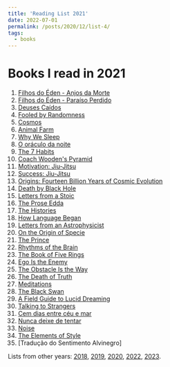 ```yaml
---
title: 'Reading List 2021'
date: 2022-07-01
permalink: /posts/2020/12/list-4/
tags:
  - books
---
```


Books I read in 2021
======

1. [Filhos do Éden - Anjos da Morte][1]
2. [Filhos do Éden - Paraíso Perdido][2]
3. [Deuses Caídos][3]
4. [Fooled by Randomness][4]
5. [Cosmos][5]
6. [Animal Farm][6]
7. [Why We Sleep][7]
8. [O oráculo da noite][8]
9. [The 7 Habits][9]
10. [Coach Wooden's Pyramid][10]
11. [Motivation: Jiu-Jitsu][11]
12. [Success: Jiu-Jitsu][12]
13. [Origins: Fourteen Billion Years of Cosmic Evolution][13]
14. [Death by Black Hole][14]
15. [Letters from a Stoic][15]
16. [The Prose Edda][16]
17. [The Histories][17]
18. [How Language Began][18]
19. [Letters from an Astrophysicist][19]
20. [On the Origin of Specie][20]
21. [The Prince][21]
22. [Rhythms of the Brain][22]
23. [The Book of Five Rings][23]
24. [Ego Is the Enemy][24]
25. [The Obstacle Is the Way][25]
26. [The Death of Truth][26]
27. [Meditations][27]
28. [The Black Swan][28]
29. [A Field Guide to Lucid Dreaming][29]
30. [Talking to Strangers][30]
31. [Cem dias entre céu e mar][31]
32. [Nunca deixe de tentar][32]
33. [Noise][33]
34. [The Elements of Style][34]
35. [Tradução do Sentimento Alvinegro]

Lists from other years: [2018][list1], [2019][list2], [2020][list3], [2022][list5], [2023][list6].

[1]:https://www.amazon.com/Anjos-Morte-Filhos-%C3%89den-Portuguese-ebook/dp/B00EAQUP6Y/ref=sr_1_1?crid=XV7A15NKYQ2H&keywords=Filhos+do+%C3%89den+-+Anjos+da+Morte&qid=1656707589&s=books&sprefix=filhos+do+%C3%A9den+-+anjos+da+morte%2Cstripbooks-intl-ship%2C321&sr=1-1
[2]:https://www.amazon.com/Para%C3%ADso-perdido-Filhos-%C3%89den-Portuguese-ebook/dp/B0187TP870/ref=sr_1_1?crid=NV8ZXXUELEEZ&keywords=Filhos+do+%C3%89den+-+Para%C3%ADso+Perdido&qid=1656707613&s=books&sprefix=filhos+do+%C3%A9den+-+para%C3%ADso+perdido%2Cstripbooks-intl-ship%2C132&sr=1-1
[3]:https://www.amazon.com/Deuses-ca%C3%ADdos-Portuguese-Gabriel-Tennyson-ebook/dp/B07CGC4LJ1/ref=sr_1_3?crid=36LHEFBSAAXOX&keywords=Deuses+Ca%C3%ADdos&qid=1656707626&s=books&sprefix=deuses+ca%C3%ADdos%2Cstripbooks-intl-ship%2C138&sr=1-3
[4]:https://www.amazon.com/Fooled-by-Randomness-audiobook/dp/B0012IZFRW/ref=sr_1_5?crid=2GDXZHN226XKB&keywords=taleb&qid=1656707652&s=books&sprefix=taleb%2Cstripbooks-intl-ship%2C168&sr=1-5
[5]:https://www.amazon.com/Cosmos-Carl-Sagan-audiobook/dp/B06XTYCPST/ref=sr_1_1?crid=12QAQS4GFG50Z&keywords=cosmos&qid=1656707685&s=audible&sprefix=cosmos%2Caudible%2C151&sr=1-1
[6]:https://www.amazon.com/Animal-Farm/dp/B095KSPNRS/ref=sr_1_1?crid=2X726BLD9UC4E&keywords=Animal+Farm&qid=1656707715&s=audible&sprefix=animal+farm%2Caudible%2C167&sr=1-1
[7]:https://www.amazon.com/Why-We-Sleep-Matthew-Walker-audiobook/dp/B0752XRB5F/ref=sr_1_1?crid=71P3RSK1ULGI&keywords=why+we+sleep&qid=1656707732&s=audible&sprefix=why+we+slee%2Caudible%2C160&sr=1-1
[8]:https://www.amazon.com/Or%C3%A1culo-Noite-Portuguese-Sidarta-Ribeiro/dp/9896655219/ref=sr_1_3?crid=27M41O3IH40AH&keywords=O+or%C3%A1culo+da+noite&qid=1656707762&s=audible&sprefix=o+or%C3%A1culo+da+noite%2Caudible%2C147&sr=1-3
[9]:https://www.amazon.com/Habits-Highly-Effective-People-Powerful/dp/B0006IU4C0/ref=sr_1_1?crid=NK78KF9JAD5O&keywords=The+7+Habits&qid=1656707909&sprefix=the+7+habits%2Caps%2C154&sr=8-1
[10]:https://www.amazon.com/Coach-Woodens-Pyramid-of-Success-audiobook/dp/B004260CH4/ref=sr_1_1?crid=2KGRZF1US7LMQ&keywords=Coach+Wooden%27s+Pyramid&qid=1656707935&s=audible&sprefix=coach+wooden%27s+pyramid%2Caudible%2C148&sr=1-1
[11]:https://www.amazon.com/Motivation-Stories-Success-Brazilian-Jiu-Jitsu/dp/B0778M7KQH/ref=sr_1_1?crid=YAN4JUY9JLSO&keywords=motivation+-+jiu-jitsu&qid=1656707955&s=audible&sprefix=motiviation+-+jiu-jitsu%2Caudible%2C146&sr=1-1
[12]:https://www.amazon.com/Success-Chuck-J-Rylant-Cindy-Cyr-audiobook/dp/B07T4J6K1Q/ref=sr_1_2?crid=1VYBJ2DPWKYWL&keywords=Success+-+Jiu-Jitsu&qid=1656708003&s=audible&sprefix=success+-+jiu-jitsu%2Caudible%2C151&sr=1-2
[13]:https://www.amazon.com/Origins-audiobook/dp/B00LV2F4K2/ref=sr_1_9?keywords=Neil+deGrasse+Tyson&qid=1656708084&s=audible&sr=1-9
[14]:https://www.amazon.com/Death-by-Black-Hole-audiobook/dp/B000OV13QU/ref=sr_1_14?keywords=Neil+deGrasse+Tyson&qid=1656708117&s=audible&sr=1-14
[15]:https://www.amazon.com/Letters-from-Stoic-Seneca-audiobook/dp/B07VXBGCX2/ref=sr_1_1?keywords=Seneca&qid=1656708293&s=audible&sr=1-1
[16]:https://www.amazon.com/Prose-Edda-Snorri-Sturlson/dp/B08QRKV6JS/ref=sr_1_2?crid=3U5I7NZZ6CTUB&keywords=Edda+Prosa&qid=1656708347&sprefix=edda+prosa%2Caps%2C135&sr=8-2
[17]:https://www.amazon.com/Histories-Penguin-Classics-Deluxe-ebook/dp/B00G3L1900/ref=sr_1_3?crid=1O4PQBURH5MHH&keywords=history+herodotus&qid=1656708408&s=digital-text&sprefix=history+herodoto%2Cdigital-text%2C142&sr=1-3
[18]:https://www.amazon.com/How-Language-Began-Humanitys-Invention-ebook/dp/B01MDMVCO1/ref=sr_1_2?crid=1XWZW03A3YMWQ&keywords=daniel+everett&qid=1656708486&s=digital-text&sprefix=daniel+everet%2Cdigital-text%2C147&sr=1-2
[19]:https://www.amazon.com/Letters-from-Astrophysicist-audiobook/dp/B07VMHDX8F/ref=sr_1_3?keywords=Neil+deGrasse+Tyson&qid=1656708633&s=audible&sr=1-3
[20]:https://www.amazon.com/On-Origin-of-Species-audiobook/dp/B01FKWM24O/ref=sr_1_1?crid=3C48DRHFMMQ4U&keywords=On+the+origin+of+species&qid=1656708664&s=audible&sprefix=on+the+origin+of+species+%2Caudible%2C142&sr=1-1
[21]:https://www.amazon.com/The-Prince-Niccolo-Machiavelli-audiobook/dp/B00FED6OTE/ref=sr_1_1?keywords=the+prince&qid=1656708700&s=audible&sprefix=the+prin%2Caudible%2C204&sr=1-1
[22]:https://www.amazon.com/Rhythms-Brain-Gyorgy-Buzsaki/dp/0199828237/ref=sr_1_1?keywords=Gyorgy+Buzsaki&qid=1656708747&s=audible&sr=1-1-catcorr
[23]:https://www.amazon.com/The-Book-of-Five-Rings-audiobook/dp/B003VXGACK/ref=sr_1_5?crid=3F2BDHV4BO4SO&keywords=musashi&qid=1656708765&sprefix=musashi%2Caps%2C155&sr=8-5
[24]:https://www.amazon.com/Ego-Is-Enemy-Ryan-Holiday-audiobook/dp/B01GSIZ9EY/ref=sr_1_6?keywords=ryan+holiday&qid=1656708796&s=audible&sprefix=ryan%2Caudible%2C156&sr=1-6
[25]:https://www.amazon.com/The-Obstacle-Is-Way-Ryan-Holiday-audiobook/dp/B00K5JUNSU/ref=sr_1_1?keywords=ryan+holiday&qid=1656708796&s=audible&sprefix=ryan%2Caudible%2C156&sr=1-1
[26]:https://www.amazon.com/Death-Truth-Notes-Falsehood-Trump/dp/0525574824/ref=sr_1_1?crid=2P141YQF0Q7ZF&keywords=The+Death+of+Truth&qid=1656708901&sprefix=the+death+of+truth%2Caps%2C149&sr=8-1
[27]:https://www.amazon.com/Meditations-Marcus-Aurelius-ebook/dp/B08JJ3BGK4/ref=sr_1_2?crid=2BK2KEI17E2IU&keywords=Meditations&qid=1656708931&sprefix=meditations%2Caps%2C185&sr=8-2
[28]:https://www.amazon.com/Black-Swan-Improbable-Robustness-Fragility/dp/081297381X/ref=sr_1_4?crid=3HS1LQS8I4AAH&keywords=black+swan&qid=1656708955&sprefix=black+swan%2Caps%2C164&sr=8-4
[29]:https://www.amazon.com/Field-Guide-Lucid-Dreaming-Oneironautics/dp/0761177396/ref=tmm_pap_swatch_0?_encoding=UTF8&qid=1656709023&sr=8-1
[30]:https://www.amazon.com/Talking-Strangers-Should-about-People-ebook/dp/B07NDX5W83/ref=tmm_kin_swatch_0?_encoding=UTF8&qid=1656709050&sr=8-1
[31]:https://www.amazon.com.br/gp/product/B00GS6LCGQ/ref=dbs_a_def_rwt_hsch_vapi_tkin_p1_i0
[32]:https://www.amazon.com.br/gp/product/8575424610/ref=dbs_a_def_rwt_bibl_vppi_i1
[33]:https://www.amazon.com/Noise-Human-Judgment-Daniel-Kahneman/dp/0316451401/ref=sr_1_4?crid=1GU1H6YTGSNSE&keywords=noise&qid=1656709466&sprefix=nois%2Caps%2C215&sr=8-4
[34]:https://www.amazon.com/Elements-Style-William-Strunk-Jr/dp/1989862004/ref=sr_1_1?crid=L2FWQOCSX981&keywords=The+Elements+of+Style&qid=1658431536&sprefix=noise%2Caps%2C714&sr=8-1

[list1]:https://tuliofalmeida.com/posts/2018/12/list-1/
[list2]:https://tuliofalmeida.com/posts/2019/12/list-2/
[list3]:https://tuliofalmeida.com/posts/2020/12/list-3/
[list4]:https://tuliofalmeida.com/posts/2020/12/list-4/
[list5]:https://tuliofalmeida.com/posts/2022/12/list-5/
[list6]:https://tuliofalmeida.com/posts/2022/12/list-6/